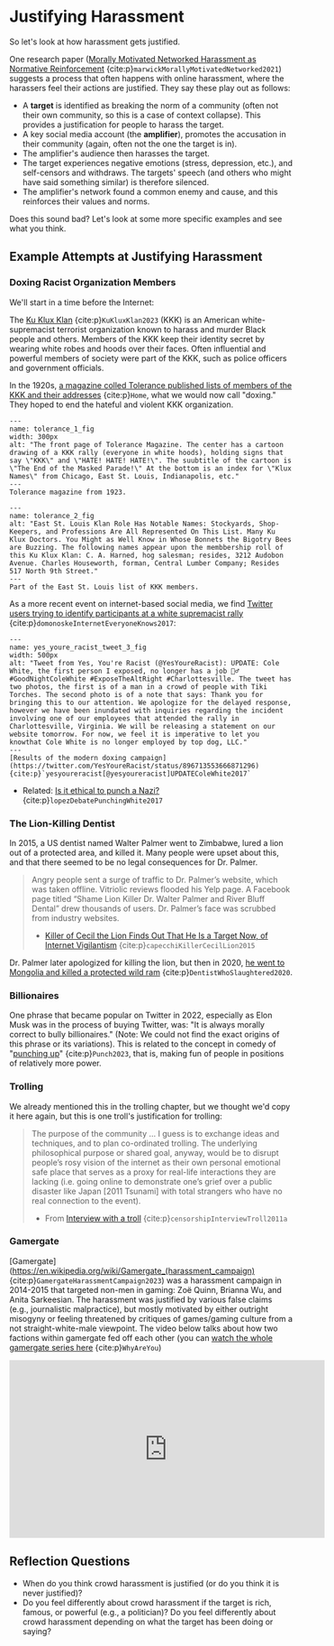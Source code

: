 # Justifying Harassment

So let's look at how harassment gets justified.

One research paper ([Morally Motivated Networked Harassment as Normative Reinforcement](https://journals.sagepub.com/doi/full/10.1177/20563051211021378) {cite:p}`marwickMorallyMotivatedNetworked2021`) suggests a process that often happens with online harassment, where the harassers feel their actions are justified. They say these play out as follows:
- A __target__ is identified as breaking the norm of a community (often not their own community, so this is a case of context collapse). This provides a justification for people to harass the target.
- A key social media account (the __amplifier__), promotes the accusation in their community (again, often not the one the target is in).
- The amplifier's audience then harasses the target.
- The target experiences negative emotions (stress, depression, etc.), and self-censors and withdraws. The targets' speech (and others who might have said something similar) is therefore silenced.
- The amplifier's network found a common enemy and cause, and this reinforces their values and norms.

Does this sound bad? Let's look at some more specific examples and see what you think.

## Example Attempts at Justifying Harassment

### Doxing Racist Organization Members
We'll start in a time before the Internet:

The [Ku Klux Klan](https://en.wikipedia.org/wiki/Ku_Klux_Klan) {cite:p}`KuKluxKlan2023` (KKK) is an American white-supremacist terrorist organization known to harass and murder Black people and others. Members of the KKK keep their identity secret by wearing white robes and hoods over their faces. Often influential and powerful members of society were part of the KKK, such as police officers and government officials.

In the 1920s, [a magazine colled Tolerance published lists of members of the KKK and their addresses](https://willennar.pastperfectonline.com/library/AFCBAFEA-8D84-46FD-95AA-358225363914) {cite:p}`Home`, what we would now call "doxing." They hoped to end the hateful and violent KKK organization.

```{figure} tolerance_1.png
---
name: tolerance_1_fig
width: 300px
alt: "The front page of Tolerance Magazine. The center has a cartoon drawing of a KKK rally (everyone in white hoods), holding signs that say \"KKK\" and \"HATE! HATE! HATE!\". The suubtitle of the cartoon is \"The End of the Masked Parade!\" At the bottom is an index for \"Klux Names\" from Chicago, East St. Louis, Indianapolis, etc."
---
Tolerance magazine from 1923.
```


```{figure} tolerance_2.png
---
name: tolerance_2_fig
alt: "East St. Louis Klan Role Has Notable Names: Stockyards, Shop-Keepers, and Professions Are All Represented On This List. Many Ku Klux Doctors. You Might as Well Know in Whose Bonnets the Bigotry Bees are Buzzing. The following names appear upon the membbership roll of this Ku Klux Klan: C. A. Harned, hog salesman; resides, 3212 Audobon Avenue. Charles Houseworth, forman, Central Lumber Company; Resides 517 North 9th Street."
---
Part of the East St. Louis list of KKK members.
```

As a more recent event on internet-based social media, we find [Twitter users trying to identify participants at a white supremacist rally](https://www.npr.org/sections/thetwo-way/2017/08/14/543418271/on-the-internet-everyone-knows-you-re-a-racist-twitter-account-ids-marchers) {cite:p}`domonoskeInternetEveryoneKnows2017`:

```{figure} yes_youre_racists_tweet_3.png
---
name: yes_youre_racist_tweet_3_fig
width: 500px
alt: "Tweet from Yes, You're Racist (@YesYoureRacist): UPDATE: Cole White, the first person I exposed, no longer has a job 💁‍♂️ #GoodNightColeWhite #ExposeTheAltRight #Charlottesville. The tweet has two photos, the first is of a man in a crowd of people with Tiki Torches. The second photo is of a note that says: Thank you for bringing this to our attention. We apologize for the delayed response, however we have been inundated with inquiries regarding the incident involving one of our employees that attended the rally in Charlottesville, Virginia. We will be releasing a statement on our website tomorrow. For now, we feel it is imperative to let you knowthat Cole White is no longer employed by top dog, LLC."
---
[Results of the modern doxing campaign](https://twitter.com/YesYoureRacist/status/896713553666871296) {cite:p}`yesyoureracist[@yesyoureracist]UPDATEColeWhite2017`
```

- Related: [Is it ethical to punch a Nazi?](https://www.vox.com/identities/2017/1/26/14369388/richard-spencer-punched-alt-right-trump) {cite:p}`lopezDebatePunchingWhite2017`


### The Lion-Killing Dentist
In 2015, a US dentist named Walter Palmer went to Zimbabwe, lured a lion out of a protected area, and killed it. Many people were upset about this, and that there seemed to be no legal consequences for Dr. Palmer.
> Angry people sent a surge of traffic to Dr. Palmer’s website, which was taken offline. Vitriolic reviews flooded his Yelp page. A Facebook page titled “Shame Lion Killer Dr. Walter Palmer and River Bluff Dental” drew thousands of users. Dr. Palmer’s face was scrubbed from industry websites.
>
> - [Killer of Cecil the Lion Finds Out That He Is a Target Now, of Internet Vigilantism](https://www.nytimes.com/2015/07/30/us/cecil-the-lion-walter-palmer.html) {cite:p}`capecchiKillerCecilLion2015`

Dr. Palmer later apologized for killing the lion, but then in 2020, [he went to Mongolia and killed a protected wild ram](https://www.independent.co.uk/news/world/asia/walter-palmer-cecil-lion-hunt-ram-sheep-mongolia-a9613856.html) {cite:p}`DentistWhoSlaughtered2020`.


### Billionaires
One phrase that became popular on Twitter in 2022, especially as Elon Musk was in the process of buying Twitter, was: "It is always morally correct to bully billionaires." (Note: We could not find the exact origins of this phrase or its variations). This is related to the concept in comedy of "[punching up](https://en.wiktionary.org/wiki/punch_up)" {cite:p}`Punch2023`, that is, making fun of people in positions of relatively more power.

### Trolling
We already mentioned this in the trolling chapter, but we thought we'd copy it here again, but this is one troll's justification for trolling:
> The purpose of the community … I guess is to exchange ideas and techniques, and to plan co-ordinated trolling. The underlying philosophical purpose or shared goal, anyway, would be to disrupt people’s rosy vision of the internet as their own personal emotional safe place that serves as a proxy for real-life interactions they are lacking (i.e. going online to demonstrate one’s grief over a public disaster like Japan [2011 Tsunami] with total strangers who have no real connection to the event).
>
> - From [Interview with a troll](http://www.indexoncensorship.org/2011/09/interview-with-a-troll/) {cite:p}`censorshipInterviewTroll2011a`

### Gamergate
[Gamergate](https://en.wikipedia.org/wiki/Gamergate_(harassment_campaign) {cite:p}`GamergateHarassmentCampaign2023`) was a harassment campaign in 2014-2015 that targeted non-men in gaming: Zoë Quinn, Brianna Wu, and Anita Sarkeesian. The harassment was justified by various false claims (e.g., journalistic malpractice), but mostly motivated by either outright misogyny or feeling threatened by critiques of games/gaming culture from a not straight-white-male viewpoint. The video below talks about how two factions within gamergate fed off each other (you can [watch the whole gamergate series here](https://www.youtube.com/watch?v=6y8XgGhXkTQ&list=PLJA_jUddXvY62dhVThbeegLPpvQlR4CjF&index=1) {cite:p}`WhyAreYou`)

<iframe width="560" height="315" src="https://www.youtube.com/embed/c6TrKkkVEhs" title="YouTube video player" frameborder="0" allow="accelerometer; autoplay; clipboard-write; encrypted-media; gyroscope; picture-in-picture" allowfullscreen></iframe>


## Reflection Questions
- When do you think crowd harassment is justified (or do you think it is never justified)?
- Do you feel differently about crowd harassment if the target is rich, famous, or powerful (e.g., a politician)? Do you feel differently about crowd harassment depending on what the target has been doing or saying?
